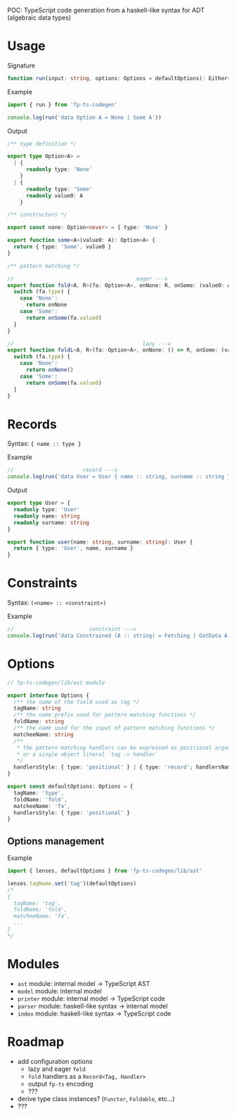 POC: TypeScript code generation from a haskell-like syntax for ADT (algebraic data types)

# Usage

Signature

```ts
function run(input: string, options: Options = defaultOptions): Either<string, string>
```

Example

```ts
import { run } from 'fp-ts-codegen'

console.log(run('data Option A = None | Some A'))
```

Output

```ts
/** type definition */

export type Option<A> =
  | {
      readonly type: 'None'
    }
  | {
      readonly type: 'Some'
      readonly value0: A
    }

/** constructors */

export const none: Option<never> = { type: 'None' }

export function some<A>(value0: A): Option<A> {
  return { type: 'Some', value0 }
}

/** pattern matching */

//                                       eager ---v
export function fold<A, R>(fa: Option<A>, onNone: R, onSome: (value0: A) => R): R {
  switch (fa.type) {
    case 'None':
      return onNone
    case 'Some':
      return onSome(fa.value0)
  }
}

//                                         lazy ---v
export function foldL<A, R>(fa: Option<A>, onNone: () => R, onSome: (value0: A) => R): R {
  switch (fa.type) {
    case 'None':
      return onNone()
    case 'Some':
      return onSome(fa.value0)
  }
}
```

# Records

Syntax: `{ name :: type }`

Example

```ts
//                      record ---v
console.log(run('data User = User { name :: string, surname :: string }'))
```

Output

```ts
export type User = {
  readonly type: 'User'
  readonly name: string
  readonly surname: string
}

export function user(name: string, surname: string): User {
  return { type: 'User', name, surname }
}
```

# Constraints

Syntax: `(<name> :: <constraint>)`

Example

```ts
//                        constraint ---v
console.log(run('data Constrained (A :: string) = Fetching | GotData A'))
```

# Options

```ts
// fp-ts-codegen/lib/ast module

export interface Options {
  /** the name of the field used as tag */
  tagName: string
  /** the name prefix used for pattern matching functions */
  foldName: string
  /** the name used for the input of pattern matching functions */
  matcheeName: string
  /**
   * the pattern matching handlers can be expressed as positional arguments
   * or a single object literal `tag -> handler`
   */
  handlersStyle: { type: 'positional' } | { type: 'record'; handlersName: string }
}

export const defaultOptions: Options = {
  tagName: 'type',
  foldName: 'fold',
  matcheeName: 'fa',
  handlersStyle: { type: 'positional' }
}
```

## Options management

Example

```ts
import { lenses, defaultOptions } from 'fp-ts-codegen/lib/ast'

lenses.tagName.set('tag')(defaultOptions)
/*
{
  tagName: 'tag',
  foldName: 'fold',
  matcheeName: 'fa',
  ...
}
*/
```

# Modules

- `ast` module: internal model -> TypeScript AST
- `model` module: internal model
- `printer` module: internal model -> TypeScript code
- `parser` module: haskell-like syntax -> internal model
- `index` module: haskell-like syntax -> TypeScript code

# Roadmap

- add configuration options
  - lazy and eager `fold`
  - `fold` handlers as a `Record<Tag, Handler>`
  - output `fp-ts` encoding
  - ???
- derive type class instances? (`Functor`, `Foldable`, etc...)
- ???
